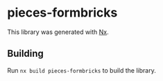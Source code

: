 # pieces-formbricks

This library was generated with [Nx](https://nx.dev).

## Building

Run `nx build pieces-formbricks` to build the library.
